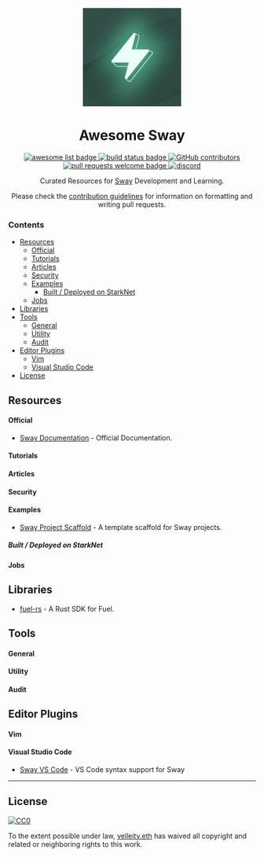 <div align="center">
  <img alt="sway logo" src="./assets/sway.jpeg" width="200" >
  <h1 align="center">Awesome Sway</h1>
  <p align="center">
    <a href="https://github.com/sindresorhus/awesome">
      <img alt="awesome list badge" src="https://cdn.rawgit.com/sindresorhus/awesome/d7305f38d29fed78fa85652e3a63e154dd8e8829/media/badge.svg">
    </a>
    <a href="#buildstatus">
      <img alt="build status badge" src="https://github.com/a5f9t4/awesome-sway/workflows/CI/badge.svg">
    </a>
    <a href="https://github.com/a5f9t4/awesome-sway/graphs/contributors">
      <img alt="GitHub contributors" src="https://img.shields.io/github/contributors/a5f9t4/awesome-sway">
    </a>
    <a href="http://makeapullrequest.com">
      <img alt="pull requests welcome badge" src="https://img.shields.io/badge/PRs-welcome-brightgreen.svg?style=flat">
    </a>
    <a href="https://discord.gg/xfpK4Pe">
      <img alt="discord" src="https://img.shields.io/badge/chat%20on-discord-orange?&logo=discord&logoColor=ffffff&color=7389D8&labelColor=6A7EC2">
    </a>
  </p>

  <p align="center">Curated Resources for <a href="https://github.com/FuelLabs/sway">Sway</a> Development and Learning.</p>
  <p align="center">Please check the <a href="CONTRIBUTING.md">contribution guidelines</a> for information on formatting and writing pull requests.</p>

</div>

### Contents

- [Resources](#resources)
    - [Official](#official)
    - [Tutorials](#tutorials)
    - [Articles](#articles)
    - [Security](#security)
    - [Examples](#examples)
      - [Built / Deployed on StarkNet](#built--deployed-on-starknet)
    - [Jobs](#jobs)
- [Libraries](#libraries)
- [Tools](#tools)
    - [General](#general)
    - [Utility](#utility)
    - [Audit](#audit)
- [Editor Plugins](#editor-plugins)
    - [Vim](#vim)
    - [Visual Studio Code](#visual-studio-code)
- [License](#license)

## Resources

#### Official

- [Sway Documentation](https://fuellabs.github.io/sway/latest/index.html) -
  Official Documentation.

#### Tutorials

#### Articles

#### Security

#### Examples

- [Sway Project Scaffold](https://github.com/a5f9t4/crib) - A template scaffold for Sway projects.

##### Built / Deployed on StarkNet

#### Jobs


## Libraries

- [fuel-rs](https://github.com/FuelLabs/fuels-rs) - A Rust SDK for Fuel.

## Tools

#### General

#### Utility

#### Audit

## Editor Plugins

#### Vim


#### Visual Studio Code

- [Sway VS Code](https://marketplace.visualstudio.com/items?itemName=FuelLabs.sway-vscode-plugin) -
  VS Code syntax support for Sway

---

## License

[![CC0](https://mirrors.creativecommons.org/presskit/buttons/88x31/svg/cc-zero.svg)](https://creativecommons.org/publicdomain/zero/1.0/)

To the extent possible under law,
[velleity.eth](https://github.com/a5f9t4) has waived all copyright
and related or neighboring rights to this work.
